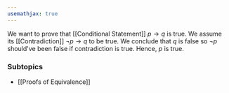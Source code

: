 ```yaml
---
usemathjax: true
---
```


We want to prove that [[Conditional Statement]] $p \to q$ is true.
We assume its [[Contradiction]] $\neg p \to q$ to be true.
We conclude that $q$ is false so $\neg p$ should've been false if contradiction is true. Hence, $p$ is true.

### Subtopics
- [[Proofs of Equivalence]]
